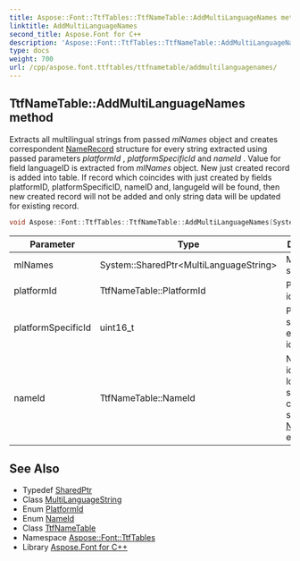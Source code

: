 ```yaml
---
title: Aspose::Font::TtfTables::TtfNameTable::AddMultiLanguageNames method
linktitle: AddMultiLanguageNames
second_title: Aspose.Font for C++
description: 'Aspose::Font::TtfTables::TtfNameTable::AddMultiLanguageNames method. Extracts all multilingual strings from passed mlNames  object and creates correspondent NameRecord structure for every string extracted using passed parameters platformId , platformSpecificId  and nameId . Value for field languageID is extracted from mlNames  object. New just created record is added into table. If record which coincides with just created by fields platformID, platformSpecificID, nameID and, langugeId will be found, then new created record will not be added and only string data will be updated for existing record in C++.'
type: docs
weight: 700
url: /cpp/aspose.font.ttftables/ttfnametable/addmultilanguagenames/
---
```

## TtfNameTable::AddMultiLanguageNames method


Extracts all multilingual strings from passed *mlNames*  object and creates correspondent [NameRecord](../namerecord/) structure for every string extracted using passed parameters *platformId* , *platformSpecificId*  and *nameId* . Value for field languageID is extracted from *mlNames*  object. New just created record is added into table. If record which coincides with just created by fields platformID, platformSpecificID, nameID and, langugeId will be found, then new created record will not be added and only string data will be updated for existing record.

```cpp
void Aspose::Font::TtfTables::TtfNameTable::AddMultiLanguageNames(System::SharedPtr<MultiLanguageString> mlNames, TtfNameTable::PlatformId platformId, uint16_t platformSpecificId, TtfNameTable::NameId nameId)
```


| Parameter | Type | Description |
| --- | --- | --- |
| mlNames | System::SharedPtr\<MultiLanguageString\> | Multilingual string |
| platformId | TtfNameTable::PlatformId | Platform identifier |
| platformSpecificId | uint16_t | Platform-specific encoding identifier |
| nameId | TtfNameTable::NameId | Name identifier, logical string category, specified by [NameId](../nameid/) enumeration |



## See Also

* Typedef [SharedPtr](../../../system/sharedptr/)
* Class [MultiLanguageString](../../../aspose.font/multilanguagestring/)
* Enum [PlatformId](../platformid/)
* Enum [NameId](../nameid/)
* Class [TtfNameTable](../)
* Namespace [Aspose::Font::TtfTables](../../)
* Library [Aspose.Font for C++](../../../)
